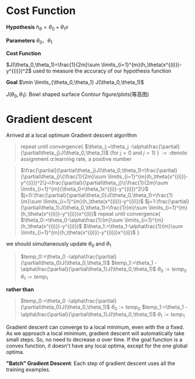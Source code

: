 # Cost Function
**Hypothesis**
$h_\theta=\theta_0+\theta_1x$

**Parameters**
$\theta_0$、$\theta_1$


**Cost Function**

$J(\theta_0,\theta_1)=\frac{1}{2m}\sum \limits_{i=1}^{m}(h_\theta(x^{(i)})-y^{(i)})^2$
used to measure the accuracy of our hypothesis function

**Goal**
$\min \limits_{\theta_0,\theta_1} J(\theta_0,\theta_1)$

$J(\theta_0,\theta_1)$: Bowl shaped surface
Contour figure/plots(等高图)

# Gradient descent
Arrived at a local optimum
Gradient descent algorithm
>repeat until convergence{
	$\theta_j:=\theta_j -\alpha\frac{\partial}{\partial\theta_j}J(\theta_0,\theta_1)$ (for $j=0$ and $j=1$)
}
$:=:$denote assignment
$\alpha:$learning rate, a positive number

>$\frac{\partial}{\partial\theta_j}J(\theta_0,\theta_1)=\frac{\partial}{\partial\theta_j}\{\frac{1}{2m}\sum \limits_{i=1}^{m}(h_\theta(x^{(i)})-y^{(i)})^2\}=\frac{\partial}{\partial\theta_j}\{\frac{1}{2m}\sum \limits_{i=1}^{m}(\theta_0+\theta_1x^{(i)}-y^{(i)})^2\}$
$j=0:\frac{\partial}{\partial\theta_0}J(\theta_0,\theta_1)=\frac{1}{m}\sum \limits_{i=1}^{m}(h_\theta(x^{(i)})-y^{(i)})$
$j=1:\frac{\partial}{\partial\theta_1}J(\theta_0,\theta_1)=\frac{1}{m}\sum \limits_{i=1}^{m}(h_\theta(x^{(i)})-y^{(i)})x^{(i)}$
repeat until convergence{
	$\theta_0:=\theta_0-\alpha\frac{1}{m}\sum \limits_{i=1}^{m}(h_\theta(x^{(i)})-y^{(i)})$
	$\theta_1:=\theta_1-\alpha\frac{1}{m}\sum \limits_{i=1}^{m}(h_\theta(x^{(i)})-y^{(i)})x^{(i)}$
}

we should simultaneously update $\theta_0$ and $\theta_1$
>$temp_0:=\theta_0 -\alpha\frac{\partial}{\partial\theta_0}J(\theta_0,\theta_1)$
$temp_1:=\theta_1 -\alpha\frac{\partial}{\partial\theta_1}J(\theta_0,\theta_1)$
$\theta_0:=temp_0$
$\theta_1:=temp_1$

**rather than**

>$temp_0:=\theta_0 -\alpha\frac{\partial}{\partial\theta_0}J(\theta_0,\theta_1)$
$\theta_0:=temp_0$
$temp_1:=\theta_1 -\alpha\frac{\partial}{\partial\theta_1}J(\theta_0,\theta_1)$
$\theta_1:=temp_1$

Gradient descent can converge to a local minimum, even with the $\alpha$ fixed. As we approach a local minimum, gradient descent will automatically take small steps. So, no need to decrease $\alpha$ over time.
If the goal function is a convex function, it doesn't have any local optima, except for the one global optima.

**"Batch" Gradient Descent**: Each step of gradient descent uses all the training examples.
<!--stackedit_data:
eyJoaXN0b3J5IjpbLTE0MzIwMDUyMDgsLTE5MDc2MDUzMzYsLT
gzNjc1NDUwMV19
-->